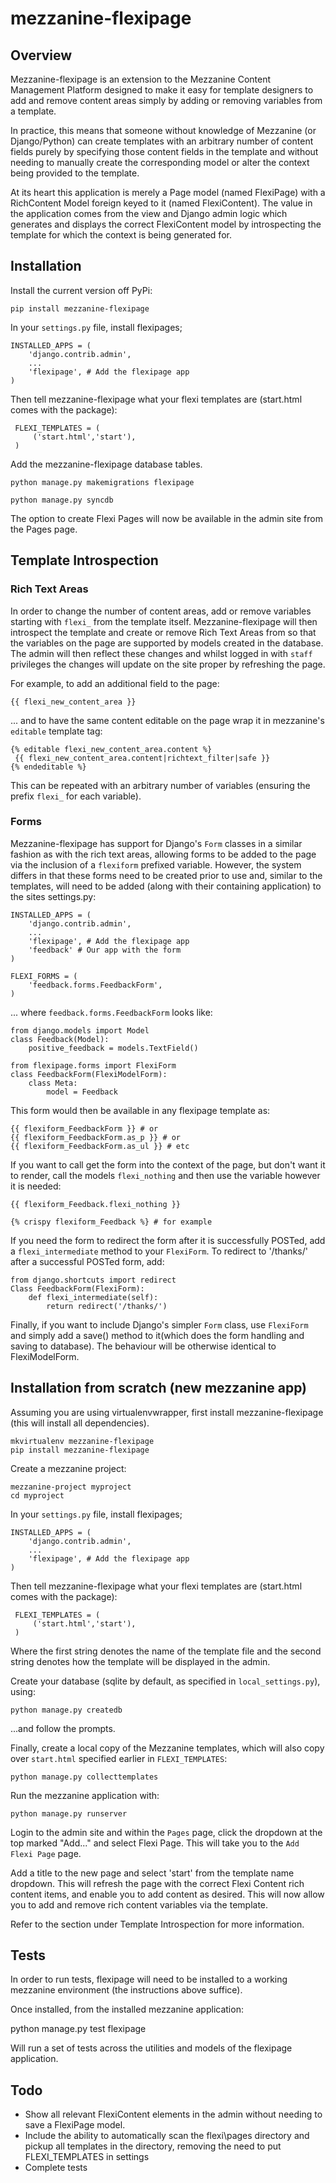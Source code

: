 # mezzanine-flexipage

## Overview
Mezzanine-flexipage is an extension to the Mezzanine Content Management Platform designed to make it easy for template designers to add and remove content areas simply by adding or removing variables from a template.

In practice, this means that someone without knowledge of Mezzanine (or Django/Python) can create templates with an arbitrary number of content fields purely by specifying those content fields in the template and without needing to manually create the corresponding model or alter the context being provided to the template.

At its heart this application is merely a Page model (named FlexiPage) with a RichContent Model foreign keyed to it (named FlexiContent). The value in the application comes from the view and Django admin logic which generates and displays the correct FlexiContent model by introspecting the template for which the context is being generated for.

## Installation

Install the current version off PyPi:

    pip install mezzanine-flexipage

In your ``settings.py`` file, install flexipages;

    INSTALLED_APPS = (
        'django.contrib.admin',
        ...
        'flexipage', # Add the flexipage app
    )

Then tell mezzanine-flexipage what your flexi templates are (start.html comes with the package):     

     FLEXI_TEMPLATES = (
         ('start.html','start'),
     )

Add the mezzanine-flexipage database tables.

    python manage.py makemigrations flexipage

    python manage.py syncdb

The option to create Flexi Pages will now be available in the admin site from the Pages page.

## Template Introspection
### Rich Text Areas
In order to change the number of content areas, add or remove variables starting with ``flexi_`` from the template itself. Mezzanine-flexipage will then introspect the template and create or remove Rich Text Areas from so that the variables on the page are supported by models created in the database.  The admin will then reflect these changes and whilst logged in with ``staff`` privileges the changes will update on the site proper by refreshing the page.

For example, to add an additional field to the page:

    {{ flexi_new_content_area }}

... and to have the same content editable on the page wrap it in mezzanine's ``editable`` template tag:

    {% editable flexi_new_content_area.content %}
     {{ flexi_new_content_area.content|richtext_filter|safe }}
    {% endeditable %}

This can be repeated with an arbitrary number of variables (ensuring the prefix ``flexi_`` for each variable).

### Forms

Mezzanine-flexipage has support for Django's ``Form`` classes in a similar fashion as with the rich text areas, allowing forms to be added to the page via the inclusion of a ``flexiform`` prefixed variable. However, the system differs in that these forms need to be created prior to use and, similar to the templates, will need to be added (along with their containing application) to the sites settings.py:

    INSTALLED_APPS = (
        'django.contrib.admin',
        ...
        'flexipage', # Add the flexipage app
        'feedback' # Our app with the form
    )
    
    FLEXI_FORMS = (
        'feedback.forms.FeedbackForm',
    )

... where `feedback.forms.FeedbackForm` looks like:

    from django.models import Model
    class Feedback(Model):
        positive_feedback = models.TextField()

    from flexipage.forms import FlexiForm
    class FeedbackForm(FlexiModelForm):
        class Meta:
            model = Feedback
            
This form would then be available in any flexipage template as:

    {{ flexiform_FeedbackForm }} # or
    {{ flexiform_FeedbackForm.as_p }} # or
    {{ flexiform_FeedbackForm.as_ul }} # etc

If you want to call get the form into the context of the page, but don't want it to render, call the models `flexi_nothing` and then use the variable however it is needed:

    {{ flexiform_Feedback.flexi_nothing }}
    
    {% crispy flexiform_Feedback %} # for example

If you need the form to redirect the form after it is successfully POSTed, add a ``flexi_intermediate`` method to your ``FlexiForm``. To redirect to '/thanks/' after a successful POSTed form, add:

    from django.shortcuts import redirect
    Class FeedbackForm(FlexiForm):
        def flexi_intermediate(self):
            return redirect('/thanks/')

Finally, if you want to include Django's simpler ``Form`` class, use ``FlexiForm`` and simply add a save() method to it(which does the form handling and saving to database). The behaviour will be otherwise identical to FlexiModelForm.

## Installation from scratch (new mezzanine app)

Assuming you are using virtualenvwrapper, first install mezzanine-flexipage (this will install all dependencies).

    mkvirtualenv mezzanine-flexipage
    pip install mezzanine-flexipage
    
Create a mezzanine project:

    mezzanine-project myproject
    cd myproject


In your ``settings.py`` file, install flexipages;

    INSTALLED_APPS = (
        'django.contrib.admin',
        ...
        'flexipage', # Add the flexipage app
    )

Then tell mezzanine-flexipage what your flexi templates are (start.html comes with the package):     

     FLEXI_TEMPLATES = (
         ('start.html','start'),
     )
    
Where the first string denotes the name of the template file and the second string denotes how the template will be displayed in the admin. 
    
Create your database (sqlite by default, as specified in ``local_settings.py``), using:

    python manage.py createdb

...and follow the prompts.

Finally, create a local copy of the Mezzanine templates, which will also copy over ``start.html`` specified earlier in ``FLEXI_TEMPLATES``:

    python manage.py collecttemplates

Run the mezzanine application with: 

    python manage.py runserver

Login to the admin site and within the ``Pages`` page, click the dropdown at the top marked "Add..." and select Flexi Page. This will take you to the ``Add Flexi Page`` page.

Add a title to the new page and select 'start' from the template name dropdown. This will refresh the page with the correct Flexi Content rich content items, and enable you to add content as desired. This will now allow you to add and remove rich content variables via the template.

Refer to the section under Template Introspection for more information.

 
## Tests
In order to run tests, flexipage will need to be installed to a working mezzanine environment (the instructions above suffice).

Once installed, from the installed mezzanine application: 

   python manage.py test flexipage

Will run a set of tests across the utilities and models of the flexipage application.

## Todo
* Show all relevant FlexiContent elements in the admin without needing to save a FlexiPage model.
* Include the ability to automatically scan the flexi\pages directory and pickup all templates in the directory, removing the need to put FLEXI\_TEMPLATES in settings
* Complete tests
